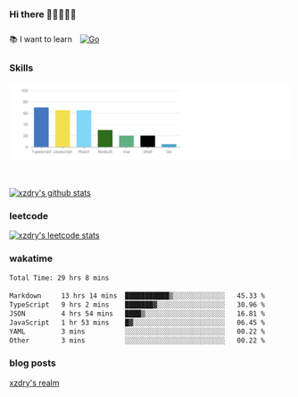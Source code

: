 ### Hi there 👋👋👋👋👋

 :books: I want to learn <a href="https://go.dev/" target="_blank"><img style="margin: 10px" src="https://profilinator.rishav.dev/skills-assets/go-original.svg" alt="Go" height="50" /></a>  

### Skills
![](img/2022-09-05-22-04-20.png)

<br />

[![xzdry's github stats](https://github-readme-stats.vercel.app/api?username=xzdry&count_private=true&show_icons=true&theme=vue)](https://github.com/xzdry)

### leetcode
[![xzdry's leetcode stats](https://leetcard.jacoblin.cool/xzdry-2?theme=light&font=Anek%20Kannada&site=cn)](https://leetcode.cn/u/xzdry-2/)

### wakatime
<!--START_SECTION:waka-->

```text
Total Time: 29 hrs 8 mins

Markdown     13 hrs 14 mins  ███████████▒░░░░░░░░░░░░░   45.33 %
TypeScript   9 hrs 2 mins    ███████▓░░░░░░░░░░░░░░░░░   30.96 %
JSON         4 hrs 54 mins   ████▒░░░░░░░░░░░░░░░░░░░░   16.81 %
JavaScript   1 hr 53 mins    █▓░░░░░░░░░░░░░░░░░░░░░░░   06.45 %
YAML         3 mins          ░░░░░░░░░░░░░░░░░░░░░░░░░   00.22 %
Other        3 mins          ░░░░░░░░░░░░░░░░░░░░░░░░░   00.22 %
```

<!--END_SECTION:waka-->

### blog posts
[xzdry's realm](https://www.justdry.net/)

